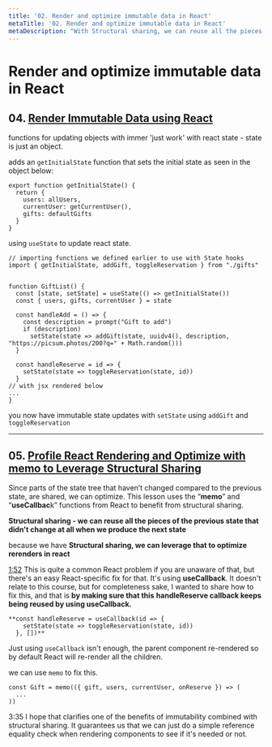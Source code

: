 ```yaml
---
title: '02. Render and optimize immutable data in React'
metaTitle: '02. Render and optimize immutable data in React'
metaDescription: "With Structural sharing, we can reuse all the pieces of the previous state that didn't change at all when we produce the next state."
---
```


# Render and optimize immutable data in React

## 04. [Render Immutable Data using React](https://egghead.io/lessons/react-render-immutable-data-using-react)

functions for updating objects with immer 'just work' with react state - state is just an object.

adds an `getInitialState` function that sets the initial state as seen in the object below:

    export function getInitialState() {
      return {
        users: allUsers,
        currentUser: getCurrentUser(),
        gifts: defaultGifts
      }
    }

using `useState` to update react state.

    // importing functions we defined earlier to use with State hooks
    import { getInitialState, addGift, toggleReservation } from "./gifts"


    function GiftList() {
      const [state, setState] = useState(() => getInitialState())
      const { users, gifts, currentUser } = state

      const handleAdd = () => {
        const description = prompt("Gift to add")
        if (description)
          setState(state => addGift(state, uuidv4(), description, "https://picsum.photos/200?q=" + Math.random()))
      }

      const handleReserve = id => {
        setState(state => toggleReservation(state, id))
      }
    // with jsx rendered below
    ...
    }

you now have immutable state updates with `setState` using `addGift` and `toggleReservation`

---

## 05. [Profile React Rendering and Optimize with memo to Leverage Structural Sharing](https://egghead.io/lessons/react-profile-react-rendering-and-optimize-with-memo-to-leverage-structural-sharing)

Since parts of the state tree that haven’t changed compared to the previous state, are shared, we can optimize. This lesson uses the “**memo**” and “**useCallbac**k” functions from React to benefit from structural sharing.

**Structural sharing -  we can reuse all the pieces of the previous state that didn't change at all when we produce the next state**

because we have **Structural sharing, we can leverage that to optimize rerenders in react**

[1:52](https://egghead.io/lessons/react-profile-react-rendering-and-optimize-with-memo-to-leverage-structural-sharing) This is quite a common React problem if you are unaware of that, but there's an easy React-specific fix for that. It's using **useCallback**. It doesn't relate to this course, but for completeness sake, I wanted to share how to fix this, and that is **by making sure that this** **handleReserve callback keeps being reused by using useCallback.**

    **const handleReserve = useCallback(id => {
        setState(state => toggleReservation(state, id))
      }, [])**

Just using `useCallback` isn't enough, the parent component re-rendered so by default React will re-render all the children.

we can use `memo` to fix this.

    const Gift = memo(({ gift, users, currentUser, onReserve }) => (
      ...
    ))

3:35 I hope that clarifies one of the benefits of immutability combined with structural sharing. It guarantees us that we can just do a simple reference equality check when rendering components to see if it's needed or not.
